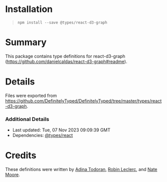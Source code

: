 # Installation
> `npm install --save @types/react-d3-graph`

# Summary
This package contains type definitions for react-d3-graph (https://github.com/danielcaldas/react-d3-graph#readme).

# Details
Files were exported from https://github.com/DefinitelyTyped/DefinitelyTyped/tree/master/types/react-d3-graph.

### Additional Details
 * Last updated: Tue, 07 Nov 2023 09:09:39 GMT
 * Dependencies: [@types/react](https://npmjs.com/package/@types/react)

# Credits
These definitions were written by [Adina Todoran](https://github.com/adina-todoran), [Robin Leclerc](https://github.com/BreadAndRoses95), and [Nate Moore](https://github.com/TranquilMarmot).

